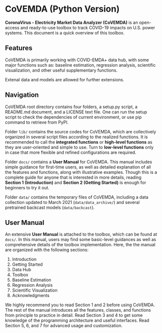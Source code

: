 # CoVEMDA (Python Version)

**CoronaVirus - Electricity Market Data Analyzer (CoVEMDA)** is an open-access and ready-to-use toolbox to track COVID-19 impacts on U.S. power systems. This document is a quick overview of this toolbox.
 

## Features
 
CoVEMDA is primarily working with COVID-EMDA+ data hub, with some major functions such as: baseline estimation, regression analysis, scientific visualization, and other useful supplementary functions.
 
Extenal data and models are allowed for further extensions.


## Navigation

CoVEMDA root directory contains four folders, a setup.py script, a README.md document, and a LICENSE text file. One can run the setup script to check the dependencies of current environment, or use pip command to retrieve from PyPI.

Folder `lib/` contains the source codes for CoVEMDA, which are collectively organized in several script files according to the realized functions. It is recommended to call the **integrated functions** or **high-level functions** as they are user-oriented and simple to use. Turn to **low-level functions** only in case that more flexible and refined configurations are required.

Folder `docs/` contains a **User Manual** for CoVEMDA. This manual includes simple guidance for first-time users, as well as detailed explanation of all the features and functions, along with illustrative examples. Though this is a complete guide for anyone that is interested in more details, reading **Section 1 (Introduction)** and **Section 2 (Getting Started)** is enough for beginners to try it out.

Folder `data/` contains the temporary files of CoVEMDA, including a data collection updated to March 2021 (`data/data_archive/`) and several pretrained backcast models (`data/backcast`).


## User Manual

An extensive **User Manual** is attached to the toolbox, which can be found at `docs/`. In this manual, users may find some basic-level guidances as well as comprehensive details of the toolbox implementation. Here, the the manual are organized with the following sections:

1. Introduction
2. Getting Started
3. Data Hub
4. Toolbox
5. Baseline Estimation
6. Regression Analysis
7. Scientific Visualization
8. Acknowledgments

We highly recommend you to read Section 1 and 2 before using CoVEMDA. The rest of the manual introduces all the features, classes, and functions from principle to practice in detail. Read Section 3 and 4 to get some knowledge of the programming architecture and useful interfaces. Read Section 5, 6, and 7 for advanced usage and customization. 


